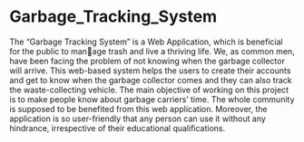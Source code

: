 # Garbage_Tracking_System
The “Garbage Tracking System” is a Web Application, which is beneficial for the public to manage trash and live a thriving life. We, as common men, have been facing the problem of not 
knowing when the garbage collector will arrive. This web-based system helps the users to create 
their accounts and get to know when the garbage collector comes and they can also track the 
waste-collecting vehicle. The main objective of working on this project is to make people know 
about garbage carriers’ time. The whole community is supposed to be benefited from this web 
application. Moreover, the application is so user-friendly that any person can use it without any 
hindrance, irrespective of their educational qualifications.
